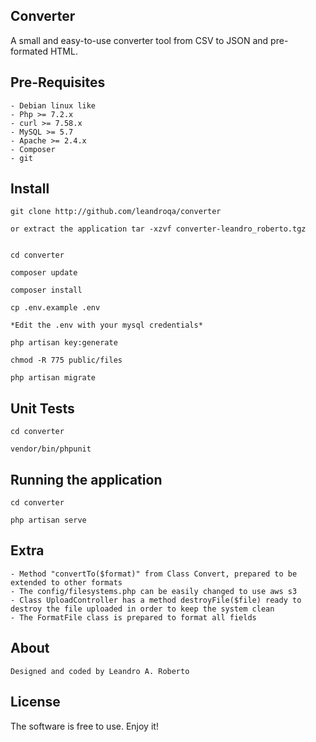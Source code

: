 

## Converter

A small and easy-to-use converter tool from CSV to JSON and pre-formated HTML. 

## Pre-Requisites

    - Debian linux like
    - Php >= 7.2.x
    - curl >= 7.58.x
    - MySQL >= 5.7
    - Apache >= 2.4.x
    - Composer
    - git

## Install 

    git clone http://github.com/leandroqa/converter 
    
    or extract the application tar -xzvf converter-leandro_roberto.tgz
    
    
    cd converter

    composer update

    composer install
    
    cp .env.example .env

    *Edit the .env with your mysql credentials*

    php artisan key:generate

    chmod -R 775 public/files

    php artisan migrate


## Unit Tests

    cd converter

    vendor/bin/phpunit

## Running the application

    cd converter

    php artisan serve

## Extra

    - Method "convertTo($format)" from Class Convert, prepared to be extended to other formats
    - The config/filesystems.php can be easily changed to use aws s3
    - Class UploadController has a method destroyFile($file) ready to destroy the file uploaded in order to keep the system clean
    - The FormatFile class is prepared to format all fields

## About

    Designed and coded by Leandro A. Roberto

## License

The software is free to use. Enjoy it!
